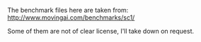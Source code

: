 The benchmark files here are taken from: http://www.movingai.com/benchmarks/sc1/

Some of them are not of clear license, I'll take down on request.
